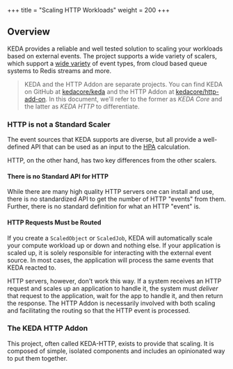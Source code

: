 +++
title = "Scaling HTTP Workloads"
weight = 200
+++

## Overview

KEDA provides a reliable and well tested solution to scaling your workloads based on external events. The project supports a wide variety of scalers, which support a [wide variety](/docs/2.4/scalers/) of event types, from cloud based queue systems to  Redis streams and more.

>KEDA and the HTTP Addon are separate projects. You can find KEDA on GitHub at [kedacore/keda](https://github.com/kedacore/keda) and the HTTP Addon at [kedacore/http-add-on](https://github.com/kedacore/http-add-on). In this document, we'll refer to the former as _KEDA Core_ and the latter as _KEDA HTTP_ to differentiate.

### HTTP is not a Standard Scaler

The event sources that KEDA supports are diverse, but all provide a well-defined API that can be used as an input to the [HPA](https://kubernetes.io/docs/tasks/run-application/horizontal-pod-autoscale/) calculation.

HTTP, on the other hand, has two key differences from the other scalers.

#### There is no Standard API for HTTP

While there are many high quality HTTP servers one can install and use, there is no standardized API to get the number of HTTP "events" from them. Further, there is no standard definition for what an HTTP "event" is.

#### HTTP Requests Must be Routed

If you create a `ScaledObject` or `ScaledJob`, KEDA will automatically scale your compute workload up or down and nothing else. If your application is scaled up, it is solely responsible for interacting with the external event source. In most cases, the application will process the same events that KEDA reacted to.

HTTP servers, however, don't work this way. If a system receives an HTTP request and scales up an application to handle it, the system must _deliver_ that request to the application, wait for the app to handle it, and then return the response. The HTTP Addon is necessarily involved with both scaling and facilitating the routing so that the HTTP event is processed.

### The KEDA HTTP Addon

This project, often called KEDA-HTTP, exists to provide that scaling. It is composed of simple, isolated components and includes an opinionated way to put them together.
